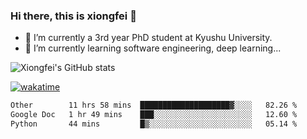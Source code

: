 ### Hi there, this is xiongfei 👋


- 🔭 I’m currently a 3rd year PhD student at Kyushu University.
- 🌱 I’m currently learning software engineering, deep learning...

<!--
**X1on9f31/X1on9f31** is a ✨ _special_ ✨ repository because its `README.md` (this file) appears on your GitHub profile.
Here are some ideas to get you started:
-->

![Xiongfei's GitHub stats](https://github-readme-stats.vercel.app/api?username=X1on9f31)


[![wakatime](https://wakatime.com/badge/user/9e8d5516-d162-43e7-9563-87295d455a71.svg)](https://wakatime.com/@9e8d5516-d162-43e7-9563-87295d455a71)

<!--START_SECTION:waka-->

```txt
Other        11 hrs 58 mins  ████████████████████▓░░░░   82.26 %
Google Doc   1 hr 49 mins    ███░░░░░░░░░░░░░░░░░░░░░░   12.60 %
Python       44 mins         █▒░░░░░░░░░░░░░░░░░░░░░░░   05.14 %
```

<!--END_SECTION:waka-->

